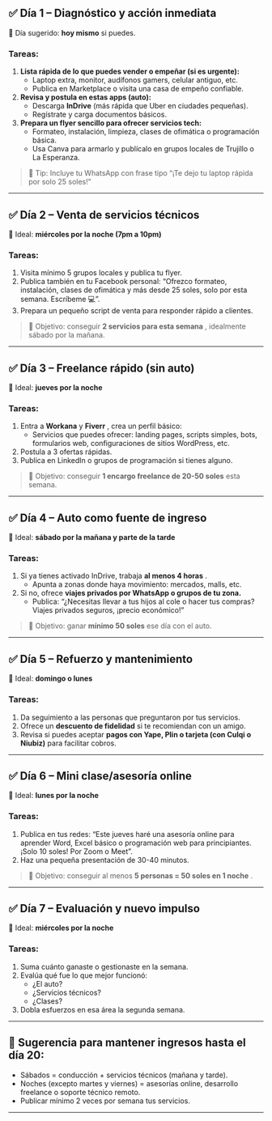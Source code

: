 ## ✅ **Día 1 – Diagnóstico y acción inmediata**

📅 Día sugerido: **hoy mismo** si puedes.

### Tareas:

1. **Lista rápida de lo que puedes vender o empeñar (si es urgente):**
   * Laptop extra, monitor, audífonos gamers, celular antiguo, etc.
   * Publica en Marketplace o visita una casa de empeño confiable.
2. **Revisa y postula en estas apps (auto):**
   * Descarga **InDrive** (más rápida que Uber en ciudades pequeñas).
   * Regístrate y carga documentos básicos.
3. **Prepara un flyer sencillo para ofrecer servicios tech:**
   * Formateo, instalación, limpieza, clases de ofimática o programación básica.
   * Usa Canva para armarlo y publícalo en grupos locales de Trujillo o La Esperanza.

> 🧠 Tip: Incluye tu WhatsApp con frase tipo “¡Te dejo tu laptop rápida por solo 25 soles!”

---

## ✅ **Día 2 – Venta de servicios técnicos**

📅 Ideal: **miércoles por la noche (7pm a 10pm)**

### Tareas:

1. Visita mínimo 5 grupos locales y publica tu flyer.
2. Publica también en tu Facebook personal: “Ofrezco formateo, instalación, clases de ofimática y más desde 25 soles, solo por esta semana. Escríbeme 💻”.
3. Prepara un pequeño script de venta para responder rápido a clientes.

> 🎯 Objetivo: conseguir  **2 servicios para esta semana** , idealmente sábado por la mañana.

---

## ✅ **Día 3 – Freelance rápido (sin auto)**

📅 Ideal: **jueves por la noche**

### Tareas:

1. Entra a **Workana** y  **Fiverr** , crea un perfil básico:
   * Servicios que puedes ofrecer: landing pages, scripts simples, bots, formularios web, configuraciones de sitios WordPress, etc.
2. Postula a 3 ofertas rápidas.
3. Publica en LinkedIn o grupos de programación si tienes alguno.

> 🎯 Objetivo: conseguir **1 encargo freelance de 20-50 soles** esta semana.

---

## ✅ **Día 4 – Auto como fuente de ingreso**

📅 Ideal: **sábado por la mañana y parte de la tarde**

### Tareas:

1. Si ya tienes activado InDrive, trabaja  **al menos 4 horas** .
   * Apunta a zonas donde haya movimiento: mercados, malls, etc.
2. Si no, ofrece **viajes privados por WhatsApp o grupos de tu zona.**
   * Publica: “¿Necesitas llevar a tus hijos al cole o hacer tus compras? Viajes privados seguros, ¡precio económico!”

> 🎯 Objetivo: ganar **mínimo 50 soles** ese día con el auto.

---

## ✅ **Día 5 – Refuerzo y mantenimiento**

📅 Ideal: **domingo o lunes**

### Tareas:

1. Da seguimiento a las personas que preguntaron por tus servicios.
2. Ofrece un **descuento de fidelidad** si te recomiendan con un amigo.
3. Revisa si puedes aceptar **pagos con Yape, Plin o tarjeta (con Culqi o Niubiz)** para facilitar cobros.

---

## ✅ **Día 6 – Mini clase/asesoría online**

📅 Ideal: **lunes por la noche**

### Tareas:

1. Publica en tus redes: “Este jueves haré una asesoría online para aprender Word, Excel básico o programación web para principiantes. ¡Solo 10 soles! Por Zoom o Meet”.
2. Haz una pequeña presentación de 30-40 minutos.

> 🎯 Objetivo: conseguir al menos  **5 personas = 50 soles en 1 noche** .

---

## ✅ **Día 7 – Evaluación y nuevo impulso**

📅 Ideal: **miércoles por la noche**

### Tareas:

1. Suma cuánto ganaste o gestionaste en la semana.
2. Evalúa qué fue lo que mejor funcionó:
   * ¿El auto?
   * ¿Servicios técnicos?
   * ¿Clases?
3. Dobla esfuerzos en esa área la segunda semana.

---

## 🌱 Sugerencia para mantener ingresos hasta el día 20:

* Sábados = conducción + servicios técnicos (mañana y tarde).
* Noches (excepto martes y viernes) = asesorías online, desarrollo freelance o soporte técnico remoto.
* Publicar mínimo 2 veces por semana tus servicios.

---
